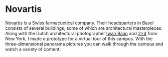 <!--
  id: 2097
  slug: novartis
  type: fortpolio
  excerpt: A virtual 3d panorama tour, consisting of multiple panoramas through which you navigate by space or by stories.
  excerptNl: Een virtuele 3D-panoramatour, bestaande uit meerdere panorama's waar je doorheen navigeert via de ruimte zelf of door een verhaal te volgen.
  categories: JavaScript, 3D, HTML/CSS
  tags: CSS, JavaScript, XML, XSLT
  clients: Novartis International AG
  collaboration: Iwan Baan, 2x4
  prizes: 
  thumbnail: novartis1.jpg
  image: novartis1.jpg
  images: novartis1.jpg, novartis2.jpg, novartis3.jpg, novartis4.jpg, novartis5.jpg
  inCv: true
  inPortfolio: true
  dateFrom: 2011-05-01
  dateTo: 2011-07-01
-->

# Novartis

<p><a href="http://www.novartis.com">Novartis</a> is a Swiss farmacuetical company. Their headquarters in Basel consists of several buildings, some of which are architectural masterpieces. Along with the Dutch architectural photographer <a href="http://www.iwan.com/">Iwan Baan</a> and <a href="http://2x4.org/">2&#215;4</a> from New York, I made a prototype for a virtual tour of this campus. With the three-dimensional panorama pictures you can walk through the campus and watch a variety of content.</p>
